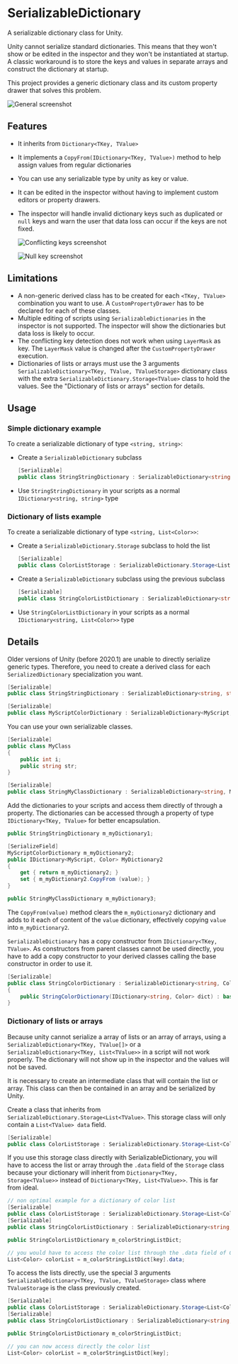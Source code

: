 # SerializableDictionary
A serializable dictionary class for Unity.

Unity cannot serialize standard dictionaries. This means that they won't show or be edited in the inspector
and they won't be instantiated at startup. A classic workaround is to store the keys and values in separate arrays
and construct the dictionary at startup.

This project provides a generic dictionary class and its custom property drawer that solves this problem.

![General screenshot](docs/SerializableDictionary_screenshot1.png)

## Features

- It inherits from `Dictionary<TKey, TValue>`
- It implements a `CopyFrom(IDictionary<TKey, TValue>)` method to help assign values from regular dictionaries
- You can use any serializable type by unity as key or value. 
- It can be edited in the inspector without having to implement custom editors or property drawers.
- The inspector will handle invalid dictionary keys such as duplicated or `null` keys and warn the user that data loss can occur if the keys are not fixed.
    
    ![Conflicting keys screenshot](docs/SerializableDictionary_screenshot2.png)

    ![Null key screenshot](docs/SerializableDictionary_screenshot3.png)


## Limitations
- A non-generic derived class has to be created for each `<TKey, TValue>` combination you want to use. A `CustomPropertyDrawer` has to be declared for each of these classes.
- Multiple editing of scripts using `SerializableDictionaries` in the inspector is not supported. The inspector will show the dictionaries but data loss is likely to occur.
- The conflicting key detection does not work when using `LayerMask` as key. The `LayerMask` value is changed after the `CustomPropertyDrawer` execution.
- Dictionaries of lists or arrays must use the 3 arguments `SerializableDictionary<TKey, TValue, TValueStorage>` dictionary class with the extra `SerializableDictionary.Storage<TValue>` class to hold the values. See the "Dictionary of lists or arrays" section for details.


## Usage

### Simple dictionary example 

To create a serializable dictionary of type `<string, string>`:
-  Create a `SerializableDictionary` subclass
    ```csharp
    [Serializable]
    public class StringStringDictionary : SerializableDictionary<string, string> {}
    ```
- Use `StringStringDictionary` in your scripts as a normal `IDictionary<string, string>` type


### Dictionary of lists example 

To create a serializable dictionary of type `<string, List<Color>>`:
- Create a `SerializableDictionary.Storage` subclass to hold the list
    ```csharp
    [Serializable]
    public class ColorListStorage : SerializableDictionary.Storage<List<Color>> {}
    ```

-  Create a `SerializableDictionary` subclass using the previous subclass
    ```csharp
    [Serializable]
    public class StringColorListDictionary : SerializableDictionary<string, List<Color>, ColorListStorage> {}
    ```
- Use `StringColorListDictionary` in your scripts as a normal `IDictionary<string, List<Color>>` type


## Details

Older versions of Unity (before 2020.1) are unable to directly serialize generic types. Therefore, you need to create a derived class for each `SerializedDictionary` specialization you want.
```csharp
[Serializable]
public class StringStringDictionary : SerializableDictionary<string, string> {}

[Serializable]
public class MyScriptColorDictionary : SerializableDictionary<MyScript, Color> {}
```

You can use your own serializable classes.
```csharp
[Serializable]
public class MyClass
{
    public int i;
    public string str;
}

[Serializable]
public class StringMyClassDictionary : SerializableDictionary<string, MyClass> {}
```


Add the dictionaries to your scripts and access them directly of through a property.
The dictionaries can be accessed through a property of type `IDictionary<TKey, TValue>` for better encapsulation.

```csharp
public StringStringDictionary m_myDictionary1;

[SerializeField]
MyScriptColorDictionary m_myDictionary2;
public IDictionary<MyScript, Color> MyDictionary2
{
    get { return m_myDictionary2; }
    set { m_myDictionary2.CopyFrom (value); }
}

public StringMyClassDictionary m_myDictionary3;
```

The `CopyFrom(value)` method clears the `m_myDictionary2` dictionary and adds to it each of content of the `value` dictionary,  effectively copying `value` into `m_myDictionary2`.

`SerializableDictionary` has a copy constructor from `IDictionary<TKey, TValue>`. As constructors from parent classes cannot be used directly, you have to add a copy constructor to your derived classes calling the base constructor in order to use it.

```csharp
[Serializable]
public class StringColorDictionary : SerializableDictionary<string, Color>
{
    public StringColorDictionary(IDictionary<string, Color> dict) : base(dict) {}
}
```

### Dictionary of lists or arrays

Because unity cannot serialize a array of lists or an array of arrays, using a `SerializableDictionary<TKey, TValue[]>` or a `SerializableDictionary<TKey, List<TValue>>` in a script will not work properly. The dictionary will not show up in the inspector and the values will not be saved.

It is necessary to create an intermediate class that will contain the list or array. This class can then be contained in an array and be serialized by Unity.

Create a class that inherits from `SerializableDictionary.Storage<List<TValue>`. This storage class will only contain a `List<TValue> data` field.

```csharp
[Serializable]
public class ColorListStorage : SerializableDictionary.Storage<List<Color>> {}
```

If you use this storage class directly with SerializableDictionary, you will have to access the list or array through the `.data` field of the `Storage` class because your dictionary will inherit from `Dictionary<TKey, Storage<TValue>>` instead of `Dictionary<TKey, List<TValue>>`. This is far from ideal.

```csharp
// non optimal example for a dictionary of color list
[Serializable]
public class ColorListStorage : SerializableDictionary.Storage<List<Color>> {}
[Serializable]
public class StringColorListDictionary : SerializableDictionary<string, ColorListStorage> {}

public StringColorListDictionary m_colorStringListDict;

// you would have to access the color list through the .data field of ColorListStorage
List<Color> colorList = m_colorStringListDict[key].data;
```

To access the lists directly, use the special 3 arguments `SerializableDictionary<TKey, TValue, TValueStorage>` class where `TValueStorage` is the class previously created.


```csharp
[Serializable]
public class ColorListStorage : SerializableDictionary.Storage<List<Color>> {}
[Serializable]
public class StringColorListDictionary : SerializableDictionary<string, List<Color>, ColorListStorage> {}

public StringColorListDictionary m_colorStringListDict;

// you can now access directly the color list
List<Color> colorList = m_colorStringListDict[key];
```
